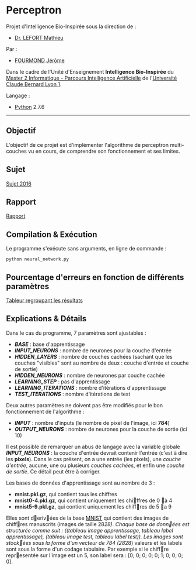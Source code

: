 # Perceptron
Projet d'Intelligence Bio-Inspirée sous la direction de :
- [Dr. LEFORT Mathieu](http://liris.cnrs.fr/mathieu.lefort/)

Par : 
- [FOURMOND Jérôme](https://github.com/jfourmond/)

Dans le cadre de l'Unité d'Enseignement **Intelligence Bio-Inspirée** du [Master 2 Informatique - Parcours Intelligence Artificielle](http://master-info.univ-lyon1.fr/IA/) de l'[Université Claude Bernard Lyon 1](http://www.univ-lyon1.fr/).

Langage :
- [Python](https://www.python.org/) 2.7.6

---

## Objectif

L'objectif de ce projet est d'implémenter l'algorithme de perceptron multi-couches vu en cours, de comprendre son fonctionnement et ses limites.

## Sujet

[Sujet 2016](https://github.com/jfourmond/Perceptron/blob/master/projet.pdf)

## Rapport

[Rapport](https://github.com/jfourmond/Perceptron/blob/master/Rapport.md)

## Compilation & Exécution

Le programme s'exécute sans arguments, en ligne de commande :

	python neural_network.py

## Pourcentage d'erreurs en fonction de différents paramètres

[Tableur regroupant les résultats](https://goo.gl/g2Elc6)

## Explications & Détails

Dans le cas du programme, 7 paramètres sont ajustables :

- ***BASE*** : base d'apprentissage
- ***INPUT_NEURONS*** : nombre de neurones pour la couche d'entrée
- ***HIDDEN_LAYERS*** : nombre de couches cachées (sachant que les couches "visibles" sont au nombre de deux : couche d'entrée et couche de sortie)
- ***HIDDEN_NEURONS*** : nombre de neurones par couche cachée
- ***LEARNING_STEP*** : pas d'apprentissage
- ***LEARNING_ITERATIONS*** : nombre d'itérations d'apprentissage
- ***TEST_ITERATIONS*** : nombre d'itérations de test

Deux autres paramètres ne doivent pas être modifiés pour le bon fonctionnement de l'algorithme :

- ***INPUT*** : nombre d'inputs (le nombre de pixel de l'image, ici **784**)
- ***OUTPUT_NEURONS*** : nombre de neurones pour la couche de sortie (ici 10)

Il est possible de remarquer un abus de langage avec la variable globale ***INPUT_NEURONS*** : la couche d'entrée devrait contenir l'entrée (c'est à dire les **pixels**).
Dans le cas présent, on a une entrée (les pixels), une *couche d'entrée*, aucune, une ou plusieurs *couches cachées*, et enfin une *couche de sortie*.
Ce détail peut être à corriger.

Les bases de données d'apprentissage sont au nombre de 3 :

- **mnist.pkl.gz**, qui contient tous les chiffres
- **mnist0-4.pkl.gz**, qui contient uniquement les chiffres de 0 à 4
- **mnist5-9.pkl.gz**, qui contient uniquement les chiffres de 5 a 9 

Elles sont derivées de la base [MNIST](http://yann.lecun.com/exdb/mnist/) qui contient des images de chiffres manuscrits (images de taille 28*28).
Chaque base de données est structurée comme suit : ((tableau image apprentissage, tableau label apprentissage), (tableau image test, tableau label test)).
Les images sont stockées sous la forme d'un vecteur de 784 (28*28) valeurs et les labels sont sous la forme d'un codage tabulaire.
Par exemple si le chiffre representée sur l'image est un 5, son label sera : [0; 0; 0; 0; 0; 1; 0; 0; 0; 0].